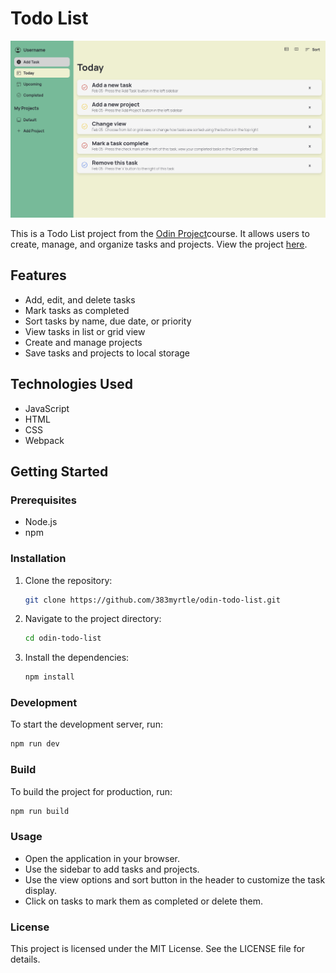 # Todo List

![Screenshot of the Todo List](./src/assets/images/screenshot.png)

This is a Todo List project from the [Odin Project](https://www.theodinproject.com/lessons/node-path-javascript-todo-list)course. It allows users to create, manage, and organize tasks and projects. View the project [here](https://383myrtle.github.io/odin-todo-list/).

## Features

- Add, edit, and delete tasks
- Mark tasks as completed
- Sort tasks by name, due date, or priority
- View tasks in list or grid view
- Create and manage projects
- Save tasks and projects to local storage

## Technologies Used

- JavaScript
- HTML
- CSS
- Webpack

## Getting Started

### Prerequisites

- Node.js
- npm

### Installation

1. Clone the repository:
    ```sh
    git clone https://github.com/383myrtle/odin-todo-list.git
    ```
2. Navigate to the project directory:
    ```sh
    cd odin-todo-list
    ```
3. Install the dependencies:
    ```sh
    npm install
    ```

### Development

To start the development server, run:
```sh
npm run dev
```

### Build 

To build the project for production, run:
```sh
npm run build
```

### Usage
- Open the application in your browser.
- Use the sidebar to add tasks and projects.
- Use the view options and sort button in the header to customize the task display.
- Click on tasks to mark them as completed or delete them.

### License
This project is licensed under the MIT License. See the LICENSE file for details.
